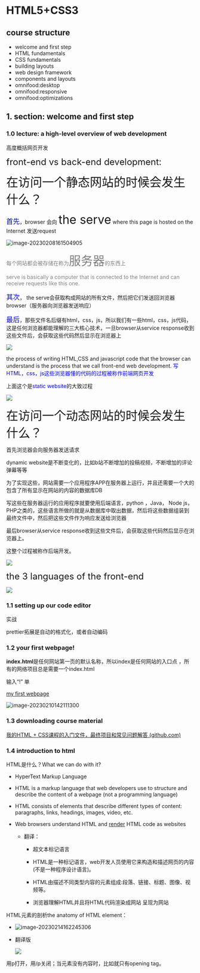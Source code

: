 # HTML5+CSS3

## course structure

- welcome and first step
- HTML fundamentals
- CSS fundamentals
- building layouts
- web design framework
- components and layouts
- omnifood:desktop
- omnifood:responsive
- omnifood:optimizations

## 1. section: welcome and first step

### 1.0 lecture: a high-level overview of web development

高度概括网页开发

<font size="5">front-end vs back-end development:</font>

<font size="6">在访问一个静态网站的时候会发生什么？</font>

<font size="4">   <font color='blue'>首先</font></font>，browser 会向 <font size="6"> the serve</font> where this page is hosted on the Internet 发送request

![image-20230208161504905](https://abigail-1315839746.cos.ap-nanjing.myqcloud.com/typora/image-20230208161504905.png)

<font color='gray'>每个网站都会被存储在称为<font size="6">服务器</font>的东西上</font>

<font color='gray'>serve is basically a computer that is connected to the Internet and can receive requests like this one.</font>

<font color='blue'><font size="4">其次</font></font>， the serve会获取构成网站的所有文件，然后把它们发送回浏览器browser（服务器向浏览器发送响应）

<font color='blue'><font size="4">最后</font></font>，那些文件名后缀有html，css，js，所以我们有一些html，css，js代码，这是任何浏览器都能理解的三大核心技术，一旦browser从service response收到这些文件后，会获取这些代码然后显示在浏览器上

![](https://abigail-1315839746.cos.ap-nanjing.myqcloud.com/typora/%E5%B1%8F%E5%B9%95%E6%88%AA%E5%9B%BE_20230208_144140.png)

the process of writing HTML,CSS and javascript code that the browser can understand is the process that we call front-end web development.     <font color='blue'>写HTML，css，js这些浏览器懂的代码的过程被称作前端网页开发</font>

上面这个是<font color='blue'>static website</font>的大致过程

![](https://abigail-1315839746.cos.ap-nanjing.myqcloud.com/typora/%E5%B1%8F%E5%B9%95%E6%88%AA%E5%9B%BE_20230208_145846.png)





<font size="6">在访问一个动态网站的时候会发生什么？</font>

首先浏览器会向服务器发送请求

dynamic website是不断变化的，比如b站不断增加的投稿视频，不断增加的评论弹幕等等

为了实现这些，网站需要一个应用程序APP在服务器上运行，并且还需要一个大的包含了所有显示在网站的内容的数据库DB

写这些在服务器运行的应用程序就要使用后端语言，python ，Java， Node js， PHP之类的，这些语言所做的就是从数据库中取出数据，然后将这些数据组装到最终文件中，然后把这些文件作为响应发送给浏览器

最后browser从service response收到这些文件后，会获取这些代码然后显示在浏览器上。

这整个过程被称作后端开发。

![](https://abigail-1315839746.cos.ap-nanjing.myqcloud.com/typora/%E5%B1%8F%E5%B9%95%E6%88%AA%E5%9B%BE_20230208_150452.png)





<font size="5">the 3 languages of the front-end</font>

![](https://abigail-1315839746.cos.ap-nanjing.myqcloud.com/typora/%E5%B1%8F%E5%B9%95%E6%88%AA%E5%9B%BE_20230208_152407.png)



### 1.1 setting up our code editor

实战

prettier拓展是自动的格式化，或者自动编码

### 1.2 your first webpage!

**index.html**是任何网站第一页的默认名称，所以index是任何网站的入口点 ，所有的网络项目总是需要一个index.html

输入“!” 单

[my first webpage](file:///C:/Users/23248/Desktop/01%20test/index.html)

![image-20230210142111300](https://abigail-1315839746.cos.ap-nanjing.myqcloud.com/typora/image-20230210142111300.png)

### 1.3 downloading course material

[我的HTML + CSS课程的入门文件，最终项目和常见问题解答 (github.com)](https://github.com/jonasschmedtmann/html-css-course)

### 1.4 introduction to html

HTML是什么？What we can do with it?

- HyperText Markup Language

- HTML is a markup language that web developers use to structure and describe the content of a webpage (not a programming language)

- HTML consists of elements that describe different types of content: paragraphs, links, headings, images, video, etc.

- Web browsers understand HTML and [render](https://blog.csdn.net/wishfly/article/details/82993278) HTML code as websites 

  - 翻译：

    - 超文本标记语言

    - HTML是一种标记语言，web开发人员使用它来构造和描述网页的内容(不是一种程序设计语言)。

    - HTML由描述不同类型内容的元素组成:段落、链接、标题、图像、视频等。

    - 浏览器理解HTML并且将HTML代码渲染成网站 呈现为网站

HTML元素的剖析the anatomy of HTML element：

- ![image-20230214162245306](https://abigail-1315839746.cos.ap-nanjing.myqcloud.com/typora/image-20230214162245306.png)

- 翻译版

  ![ ](https://abigail-1315839746.cos.ap-nanjing.myqcloud.com/typora/image-20230214162416740.png)

用p打开，用/p关闭；当元素没有内容时，比如<img>就只有opening tag。











